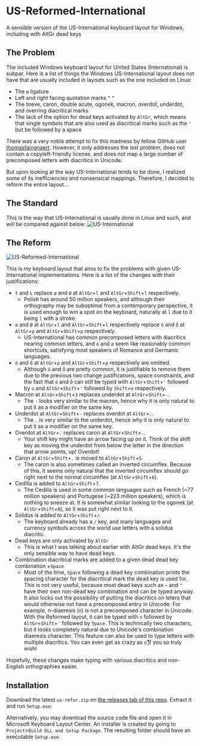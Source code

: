 # US-Reformed-International
A sensible version of the US-International keyboard layout for Windows, including with AltGr dead keys
## The Problem
The included Windows keyboard layout for United States (International) is subpar. Here is a list of things the Windows US-International layout does not have that are usually included in layouts such as the one included on Linux:
* The `œ` ligature
* Left and right facing quotation marks `“` `”`
* The breve, caron, double acute, ogonek, macron, overdot, underdot, and overring diacritical marks
* The lack of the option for dead keys activated by `AltGr`, which means that single symbols that are also used as diacritical marks such as the `'` but be followed by a space

There was a very noble attempt to fix this madness by fellow GitHub user [thomasfaingnaert](https://github.com/thomasfaingnaert/win-us-intl-altgr). However, it only addresses the last problem, does not contain a copyleft-friendly license, and does not map a large number of precomposed letters with diacritics in Unicode.

But upon looking at the way US-International tends to be done, I realized some of its inefficiencies and nonsensical mappings. Therefore, I decided to reform the entire layout...
## The Standard
This is the way that US-International is usually done in Linux and such, and will be compared against below:
![US-International](https://wildcard.yiff.church/i/im1h033s.png)
## The Reform
![US-Reformed-International](https://wildcard.yiff.church/i/c32j7ae0.png)

This is my keyboard layout that aims to fix the problems with given US-International implementations. Here is a list of the changes with their justifications:
* `ł` and `Ł` replace `ø` and `Ø` at `AltGr`+`l` and `AltGr`+`Shift`+`l` respectively.
  * Polish has around 50 million speakers, and although their orthography may be suboptimal from a contemporary perspective, it is used enough to win a spot on the keyboard, naturally at `l` due to it being `l` with a stroke.
* `ø` and `Ø` at `AltGr`+`l` and `AltGr`+`Shift`+`l` respectively replace `ö` and `Ö` at `AltGr`+`p` and `AltGr`+`Shift`+`p` respectively.
  * US-International has common precomposed letters with diacritics nearing common letters, and `ó` and `ø` seem like reasonably common shortcuts, satisfying most speakers of Romance and Germanic languages. 
* `ö` and `Ö` at `AltGr`+`p` and `AltGr`+`Shift`+`p` respectively are omitted.
  * Although `ö` and `Ö` are pretty common, it is justifiable to remove them due to the previous two change justifications, space constraints, and the fact that `ö` and `Ö` can still be typed with `AltGr`+`Shift`+`'` followed by `o` and `AltGr`+`Shift`+`'` followed by `Shift`+`o` respectively.
* Macron at `AltGr`+`Shift`+`3` replaces underdot at `AltGr`+`Shift`+`-`.
  * The `-` looks very similar to the macron, hence why it is only natural to put it as a modifier on the same key.
* Underdot at `AltGr`+`Shift`+`-` replaces overdot at `AltGr`+`.`.
  * The `.` is very similar to the underdot, hence why it is only natural to put it as a modifier on the same key.
* Overdot at `AltGr`+`.` replaces caron at `AltGr`+`Shift`+`.`.
  * Your shift key might have an arrow facing up on it. Think of the shift key as moving the underdot from below the letter in the direction that arrow points, up! Overdot!
* Caron at `AltGr`+`Shift`+`.` is moved to `AltGr`+`Shift`+`5`.
  * The caron is also sometimes called an inverted circumflex. Because of this, it seems only natural that the inverted circumflex should go right next to the normal circumflex (at `AltGr`+`Shift`+`6`).
* Cedilla is added to `AltGr`+`Shift`+`7`.
  * The Cedilla is used in some common languages such as French (~77 million speakers) and Portugese (~223 million speakers), which is nothing to sneeze at. It is somewhat similar looking to the ogonek (at `AltGr`+`Shift`+`8`), so it was put right next to it.
* Solidus is added to `AltGr`+`Shift`+`/`.
  * The keyboard already has a `/` key, and many languages and currency symbols across the world use letters with a solidus diacritic.
* Dead keys are only activated by `AltGr`
  * This is what I was talking about earlier with AltGr dead keys. It's the only sensible way to have dead keys.
* Combination diacritical marks are added to a given dead dead key combination +`Space`
  * Most of the time, `Space` following a dead key combination prints the spacing character for the diacritical mark the dead key is used for. This is not very useful, because most dead keys such as `~` and `"` have their own non-dead key combination and can be typed anyway. It also locks out the possibility of putting the diacritics on leters that would otherwise not have a precomposed entry in Unicode. For example, n-diaeresis (`n̈`) is not a precomposed character in Unicode. With the Reformed layout, it can be typed with `n` followed by `AltGr`+`Shift`+`'` followed by `Space`. This is technically two characters, but it looks completely natural due to Unicode's combination diaeresis character. This feature can also be used to type letters with multiple diacritics. You can even get as crazy as `ņ̨̣̃́̈̄̌̂̆̊̇` if you so truly wish!
  
Hopefully, these changes make typing with various diacritics and non-English orthographies easier.
## Installation
Download the latest `us-refor.zip` on [the releases tab of this repo](https://github.com/barkloaf/US-Reformed-International/releases). Extract it and run `Setup.exe`.

Alternatively, you may download the source code file and open it in Microsoft Keyboard Layout Center. An installer is created by going to `Project`>`Build DLL and Setup Package`. The resulting folder should have an executable `Setup.exe`.
